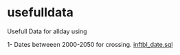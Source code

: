 # usefulldata
Usefull Data for allday using

1- Dates betweeen 2000-2050 for crossing. [inftbl_date.sql](https://github.com/bahadirdogru/usefulldata/blob/master/inftbl_date.sql)
